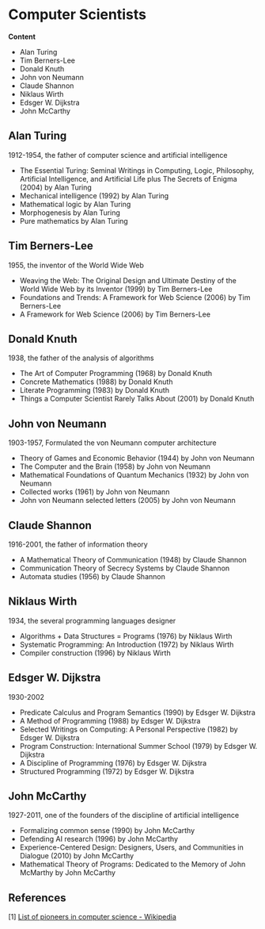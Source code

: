 # Computer Scientists

**Content**

- Alan Turing
- Tim Berners-Lee
- Donald Knuth
- John von Neumann
- Claude Shannon
- Niklaus Wirth
- Edsger W. Dijkstra
- John McCarthy



## Alan Turing

1912-1954, the father of computer science and artificial intelligence

- The Essential Turing: Seminal Writings in Computing, Logic, Philosophy, Artificial Intelligence, and Artificial Life plus The Secrets of Enigma (2004) by Alan Turing
- Mechanical intelligence (1992) by Alan Turing
- Mathematical logic by Alan Turing
- Morphogenesis by Alan Turing
- Pure mathematics by Alan Turing

## Tim Berners-Lee

1955, the inventor of the World Wide Web

- Weaving the Web: The Original Design and Ultimate Destiny of the World Wide Web by its Inventor (1999) by Tim Berners-Lee
- Foundations and Trends: A Framework for Web Science (2006) by Tim Berners-Lee
- A Framework for Web Science (2006) by Tim Berners-Lee

## Donald Knuth

1938, the father of the analysis of algorithms

- The Art of Computer Programming (1968) by Donald Knuth
- Concrete Mathematics (1988) by Donald Knuth
- Literate Programming (1983) by Donald Knuth
- Things a Computer Scientist Rarely Talks About (2001) by Donald Knuth

## John von Neumann

1903-1957, Formulated the von Neumann computer architecture

- Theory of Games and Economic Behavior (1944) by John von Neumann
- The Computer and the Brain (1958) by John von Neumann
- Mathematical Foundations of Quantum Mechanics (1932) by John von Neumann
- Collected works (1961) by John von Neumann
- John von Neumann selected letters (2005) by John von Neumann

## Claude Shannon

1916-2001, the father of information theory

- A Mathematical Theory of Communication (1948) by Claude Shannon
- Communication Theory of Secrecy Systems by Claude Shannon
- Automata studies (1956) by Claude Shannon

## Niklaus Wirth

1934, the several programming languages designer

- Algorithms + Data Structures = Programs (1976) by Niklaus Wirth
- Systematic Programming: An Introduction (1972) by Niklaus Wirth
- Compiler construction (1996) by Niklaus Wirth

## Edsger W. Dijkstra

1930-2002

- Predicate Calculus and Program Semantics (1990) by Edsger W. Dijkstra
- A Method of Programming (1988) by Edsger W. Dijkstra
- Selected Writings on Computing: A Personal Perspective (1982) by Edsger W. Dijkstra
- Program Construction: International Summer School (1979) by Edsger W. Dijkstra
- A Discipline of Programming (1976) by Edsger W. Dijkstra
- Structured Programming (1972) by Edsger W. Dijkstra

## John McCarthy

1927-2011, one of the founders of the discipline of artificial intelligence

- Formalizing common sense (1990) by John McCarthy
- Defending AI research (1996) by John McCarthy
- Experience-Centered Design: Designers, Users, and Communities in Dialogue (2010) by John McCarthy
- Mathematical Theory of Programs: Dedicated to the Memory of John McMarthy by John McCarthy

## References

[1] [List of pioneers in computer science - Wikipedia](https://en.wikipedia.org/wiki/List_of_pioneers_in_computer_science)

